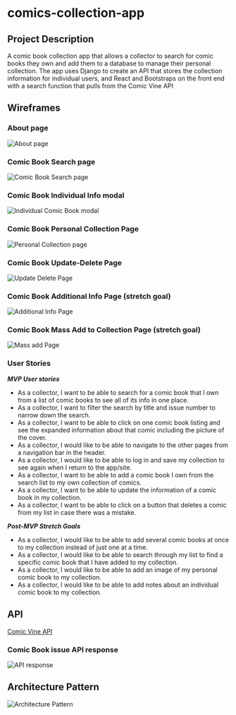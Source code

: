 # comics-collection-app

## Project Description

A comic book collection app that allows a collector to search for comic books they own and add them to a database to manage their personal collection.
The app uses Django to create an API that stores the collection information for individual users, and React and Bootstraps on the front end with a search function that pulls from the Comic Vine API

## Wireframes

### About page

![About page](https://github.com/SpideyFanDan/comics-collection-app/blob/master/wireframes/comic-book-collection-about-page.jpg)

### Comic Book Search page

![Comic Book Search page](https://github.com/SpideyFanDan/comics-collection-app/blob/master/wireframes/comic-book-search-page.jpg)

### Comic Book Individual Info modal

![Individual Comic Book modal](https://github.com/SpideyFanDan/comics-collection-app/blob/master/wireframes/comic-book-info-modal.jpg)

### Comic Book Personal Collection Page

![Personal Collection page](https://github.com/SpideyFanDan/comics-collection-app/blob/master/wireframes/comic-book-personal-collection-page.jpg)

### Comic Book Update-Delete Page

![Update Delete Page](https://github.com/SpideyFanDan/comics-collection-app/blob/master/wireframes/comic-book-update-delete-page.jpg)

### Comic Book Additional Info Page (stretch goal)

![Additional Info Page](https://github.com/SpideyFanDan/comics-collection-app/blob/master/wireframes/comic-book-add-info-page.jpg)

### Comic Book Mass Add to Collection Page (stretch goal)

![Mass add Page](https://github.com/SpideyFanDan/comics-collection-app/blob/master/wireframes/mass-add-from-search-list.jpg)

### User Stories

_**MVP User stories**_

- As a collector, I want to be able to search for a comic book that I own from a list of comic books to see all of its info in one place.
- As a collector, I want to filter the search by title and issue number to narrow down the search.
- As a collector, I want to be able to click on one comic book listing and see the expanded information about that comic including the picture of the cover.
- As a collector, I would like to be able to navigate to the other pages from a navigation bar in the header.
- As a collector, I would like to be able to log in and save my collection to see again when I return to the app/site.
- As a collector, I want to be able to add a comic book I own from the search list to my own collection of comics.
- As a collector, I want to be able to update the information of a comic book in my collection.
- As a collector, I want to be able to click on a button that deletes a comic from my list in case there was a mistake.

_**Post-MVP Stretch Goals**_

- As a collector, I would like to be able to add several comic books at once to my collection instead of just one at a time.
- As a collector, I would like to be able to search through my list to find a specific comic book that I have added to my collection.
- As a collector, I would like to be able to add an image of my personal comic book to my collection.
- As a collector, I would like to be able to add notes about an individual comic book to my collection.

## API

[Comic Vine API](https://comicvine.gamespot.com/api/issues/?api_key=[MyAPIKey]&format=json)

### Comic Book issue API response

![API response](https://github.com/SpideyFanDan/comic-book-organizer/blob/87be78c316c5db2bde388e9bbecd6c9441b25cd2/Wireframes/API-screenshot.png)

## Architecture Pattern

![Architecture Pattern]()
